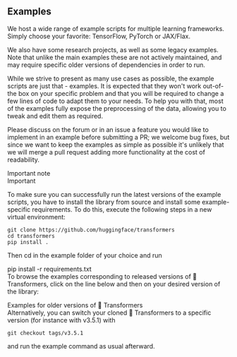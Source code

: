 ## Examples
We host a wide range of example scripts for multiple learning frameworks. Simply choose your favorite: TensorFlow, PyTorch or JAX/Flax.  

We also have some research projects, as well as some legacy examples. Note that unlike the main examples these are not actively maintained, and may require specific older versions of dependencies in order to run.  

While we strive to present as many use cases as possible, the example scripts are just that - examples. It is expected that they won't work out-of-the box on your specific problem and that you will be required to change a few lines of code to adapt them to your needs. To help you with that, most of the examples fully expose the preprocessing of the data, allowing you to tweak and edit them as required.  

Please discuss on the forum or in an issue a feature you would like to implement in an example before submitting a PR; we welcome bug fixes, but since we want to keep the examples as simple as possible it's unlikely that we will merge a pull request adding more functionality at the cost of readability.    

Important note  
Important  

To make sure you can successfully run the latest versions of the example scripts, you have to install the library from source and install some example-specific requirements. To do this, execute the following steps in a new virtual environment:  
```
git clone https://github.com/huggingface/transformers  
cd transformers  
pip install .  
```
Then cd in the example folder of your choice and run  

pip install -r requirements.txt  
To browse the examples corresponding to released versions of 🤗 Transformers, click on the line below and then on your desired version of the library: 

Examples for older versions of 🤗 Transformers  
Alternatively, you can switch your cloned 🤗 Transformers to a specific version (for instance with v3.5.1) with  
```
git checkout tags/v3.5.1
```
and run the example command as usual afterward.  
